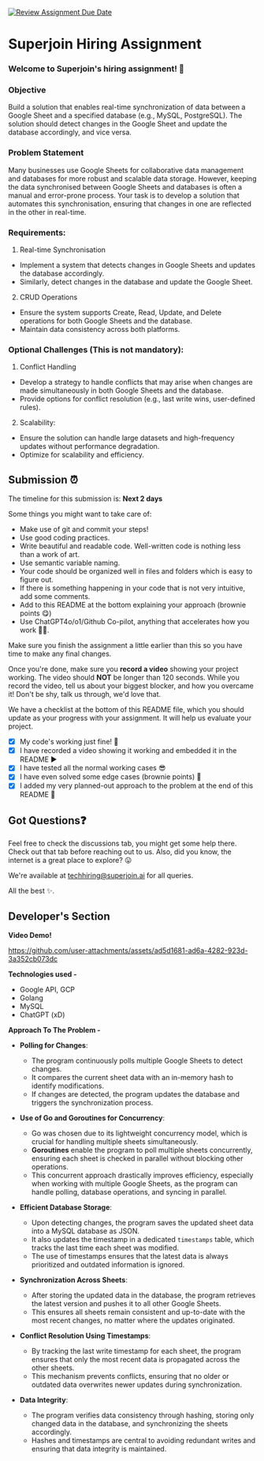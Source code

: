 [![Review Assignment Due Date](https://classroom.github.com/assets/deadline-readme-button-22041afd0340ce965d47ae6ef1cefeee28c7c493a6346c4f15d667ab976d596c.svg)](https://classroom.github.com/a/AHFn7Vbn)
# Superjoin Hiring Assignment

### Welcome to Superjoin's hiring assignment! 🚀

### Objective
Build a solution that enables real-time synchronization of data between a Google Sheet and a specified database (e.g., MySQL, PostgreSQL). The solution should detect changes in the Google Sheet and update the database accordingly, and vice versa.

### Problem Statement
Many businesses use Google Sheets for collaborative data management and databases for more robust and scalable data storage. However, keeping the data synchronised between Google Sheets and databases is often a manual and error-prone process. Your task is to develop a solution that automates this synchronisation, ensuring that changes in one are reflected in the other in real-time.

### Requirements:
1. Real-time Synchronisation
  - Implement a system that detects changes in Google Sheets and updates the database accordingly.
   - Similarly, detect changes in the database and update the Google Sheet.
  2.	CRUD Operations
   - Ensure the system supports Create, Read, Update, and Delete operations for both Google Sheets and the database.
   - Maintain data consistency across both platforms.
   
### Optional Challenges (This is not mandatory):
1. Conflict Handling
- Develop a strategy to handle conflicts that may arise when changes are made simultaneously in both Google Sheets and the database.
- Provide options for conflict resolution (e.g., last write wins, user-defined rules).
    
2. Scalability: 	
- Ensure the solution can handle large datasets and high-frequency updates without performance degradation.
- Optimize for scalability and efficiency.

## Submission ⏰
The timeline for this submission is: **Next 2 days**

Some things you might want to take care of:
- Make use of git and commit your steps!
- Use good coding practices.
- Write beautiful and readable code. Well-written code is nothing less than a work of art.
- Use semantic variable naming.
- Your code should be organized well in files and folders which is easy to figure out.
- If there is something happening in your code that is not very intuitive, add some comments.
- Add to this README at the bottom explaining your approach (brownie points 😋)
- Use ChatGPT4o/o1/Github Co-pilot, anything that accelerates how you work 💪🏽. 

Make sure you finish the assignment a little earlier than this so you have time to make any final changes.

Once you're done, make sure you **record a video** showing your project working. The video should **NOT** be longer than 120 seconds. While you record the video, tell us about your biggest blocker, and how you overcame it! Don't be shy, talk us through, we'd love that.

We have a checklist at the bottom of this README file, which you should update as your progress with your assignment. It will help us evaluate your project.

- [x] My code's working just fine! 🥳
- [x] I have recorded a video showing it working and embedded it in the README ▶️
- [x] I have tested all the normal working cases 😎
- [x] I have even solved some edge cases (brownie points) 💪
- [x] I added my very planned-out approach to the problem at the end of this README 📜

## Got Questions❓
Feel free to check the discussions tab, you might get some help there. Check out that tab before reaching out to us. Also, did you know, the internet is a great place to explore? 😛

We're available at techhiring@superjoin.ai for all queries. 

All the best ✨.

## Developer's Section

**Video Demo!**

https://github.com/user-attachments/assets/ad5d1681-ad6a-4282-923d-3a352cb073dc

**Technologies used -** 
- Google API, GCP
- Golang
- MySQL
- ChatGPT (xD)

**Approach To The Problem -**

*   **Polling for Changes**:
    *   The program continuously polls multiple Google Sheets to detect changes.
    *   It compares the current sheet data with an in-memory hash to identify modifications.
    *   If changes are detected, the program updates the database and triggers the synchronization process.

*   **Use of Go and Goroutines for Concurrency**:
    *   Go was chosen due to its lightweight concurrency model, which is crucial for handling multiple sheets simultaneously.
    *   **Goroutines** enable the program to poll multiple sheets concurrently, ensuring each sheet is checked in parallel without blocking other operations.
    *   This concurrent approach drastically improves efficiency, especially when working with multiple Google Sheets, as the program can handle polling, database operations, and syncing in parallel.

*   **Efficient Database Storage**:
    *   Upon detecting changes, the program saves the updated sheet data into a MySQL database as JSON.
    *   It also updates the timestamp in a dedicated `timestamps` table, which tracks the last time each sheet was modified.
    *   The use of timestamps ensures that the latest data is always prioritized and outdated information is ignored.

*   **Synchronization Across Sheets**:
    *   After storing the updated data in the database, the program retrieves the latest version and pushes it to all other Google Sheets.
    *   This ensures all sheets remain consistent and up-to-date with the most recent changes, no matter where the updates originated.

*   **Conflict Resolution Using Timestamps**:
    *   By tracking the last write timestamp for each sheet, the program ensures that only the most recent data is propagated across the other sheets.
    *   This mechanism prevents conflicts, ensuring that no older or outdated data overwrites newer updates during synchronization.

*   **Data Integrity**:
    *   The program verifies data consistency through hashing, storing only changed data in the database, and synchronizing the sheets accordingly.
    *   Hashes and timestamps are central to avoiding redundant writes and ensuring that data integrity is maintained.





